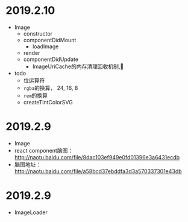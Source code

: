 # 2019.2.10
- Image
  - constructor
  - componentDidMount
    - loadImage
  - render
  - componentDidUpdate
    - ImageUriCache的内存清理回收机制,🐂
- todo
  - 位运算符
  - `rgba`的换算， 24, 16, 8 
  - `rem`的换算
  - createTintColorSVG

# 2019.2.9
- Image 
- react component脑图： http://naotu.baidu.com/file/8dac103ef949e0fd01396e3a6431ecdb
- 脑图地址： http://naotu.baidu.com/file/a58bcd37ebddfa3d3a570337301e43db


# 2019.2.9
- ImageLoader